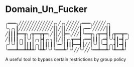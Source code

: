 # Domain_Un_Fucker
╭━━━╮╱╱╱╱╱╱╱╱╱╱╱╱╱╭╮╱╭╮╱╱╱╱╱╭━━━╮╱╱╱╱╱╭╮
╰╮╭╮┃╱╱╱╱╱╱╱╱╱╱╱╱╱┃┃╱┃┃╱╱╱╱╱┃╭━━╯╱╱╱╱╱┃┃
╱┃┃┃┣━━┳╮╭┳━━┳┳━╮╱┃┃╱┃┣━╮╱╱╱┃╰━━┳╮╭┳━━┫┃╭┳━━┳━╮
╱┃┃┃┃╭╮┃╰╯┃╭╮┣┫╭╮╮┃┃╱┃┃╭╮┳━━┫╭━━┫┃┃┃╭━┫╰╯┫┃━┫╭╯
╭╯╰╯┃╰╯┃┃┃┃╭╮┃┃┃┃┃┃╰━╯┃┃┃┣━━┫┃╱╱┃╰╯┃╰━┫╭╮┫┃━┫┃
╰━━━┻━━┻┻┻┻╯╰┻┻╯╰╯╰━━━┻╯╰╯╱╱╰╯╱╱╰━━┻━━┻╯╰┻━━┻╯

A useful tool to bypass certain restrictions by group policy

